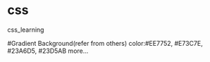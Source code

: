 # css
css_learning

#Gradient Background(refer from others)
color:#EE7752, #E73C7E, #23A6D5, #23D5AB
more...
